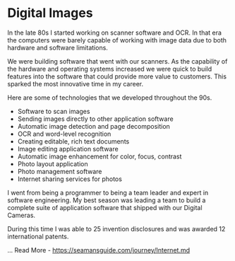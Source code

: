 # Digital Images

In the late 80s I started working on scanner software and OCR.  In that era the
computers were barely capable of working with image data due to both hardware
and software limitations.

We were building software that went with our scanners.  As the capability of the
hardware and operating systems increased we were quick to build features into
the software that could provide more value to customers.  This sparked the 
most innovative time in my career.

Here are some of technologies that we developed throughout the 90s.

* Software to scan images 
* Sending images directly to other application software
* Automatic image detection and page decomposition
* OCR and word-level recognition
* Creating editable, rich text documents
* Image editing application software
* Automatic image enhancement for color, focus, contrast
* Photo layout application
* Photo management software
* Internet sharing services for photos

I went from being a programmer to being a team leader and expert in software
engineering. My best season was leading a team to build a complete suite of
application software that shipped with our Digital Cameras.  

During this time I was able to 25 invention disclosures and was awarded 12 international patents.


 ...
Read More - https://seamansguide.com/journey/Internet.md

